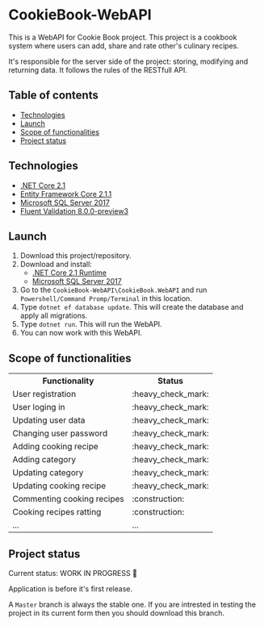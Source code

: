 # CookieBook-WebAPI
This is a WebAPI for Cookie Book project. This project is a cookbook system where users can add, share and rate other's culinary recipes.

It's responsible for the server side of the project: storing, modifying and returning data.
It follows the rules of the RESTfull API.

## Table of contents
* [Technologies](#technologies)
* [Launch](#launch)
* [Scope of functionalities](#scope-of-functionalities)
* [Project status](#project-status)

## Technologies
* [.NET Core 2.1](https://www.microsoft.com/net/download)
* [Entity Framework Core 2.1.1](https://docs.microsoft.com/en-us/ef/core/)
* [Microsoft SQL Server 2017](https://www.microsoft.com/en-us/sql-server/sql-server-2017)
* [Fluent Validation 8.0.0-preview3](https://fluentvalidation.net/)

## Launch
1. Download this project/repository.
2. Download and install:
   * [.NET Core 2.1 Runtime](https://www.microsoft.com/net/download)
   * [Microsoft SQL Server 2017](https://www.microsoft.com/en-us/sql-server/sql-server-2017)
3. Go to the `CookieBook-WebAPI\CookieBook.WebAPI` and run `Powershell/Command Promp/Terminal` in this location.
4. Type `dotnet ef database update`. This will create the database and apply all migrations.
5. Type `dotnet run`. This will run the WebAPI.
6. You can now work with this WebAPI.

## Scope of functionalities
<table>
  <tr>
    <th>Functionality</th>
    <th>Status</th>
  </tr>
  
  <tr>
    <td>User registration</td>
    <td>:heavy_check_mark:</td>
  </tr>
  
  <tr>
    <td>User loging in</td>
    <td>:heavy_check_mark:</td>
  </tr>
  
  <tr>
    <td>Updating user data</td>
    <td>:heavy_check_mark:</td>
  </tr>
  
  <tr>
    <td>Changing user password</td>
    <td>:heavy_check_mark:</td>
  </tr>
  
  <tr>
    <td>Adding cooking recipe</td>
    <td>:heavy_check_mark:</td>
  </tr>
    
   <tr>
    <td>Adding category</td>
    <td>:heavy_check_mark:</td>
  </tr>
    
   <tr>
    <td>Updating category</td>
    <td>:heavy_check_mark:</td>
  </tr>
    
  <tr>
    <td>Updating cooking recipe</td>
    <td>:heavy_check_mark:</td>
  </tr>
  
  <tr>
    <td>Commenting cooking recipes</td>
    <td>:construction:</td>
  </tr>
  
  <tr>
    <td>Cooking recipes ratting</td>
    <td>:construction:</td>
  </tr>
  
  <tr>
    <td>...</td>
    <td>...</td>
  </tr>
</table>

## Project status
Current status: WORK IN PROGRESS :construction:

Application is before it's first release.

A `Master` branch is always the stable one. If you are intrested in testing the project in its current form then you should download this branch.
